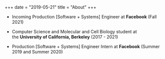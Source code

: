 +++
date = "2019-05-21"
title = "About"
+++

- Incoming Production [Software + Systems] Engineer at **Facebook** (Fall 2021)

- Computer Science and Molecular and Cell Biology student at  
the **University of California, Berkeley** (2017 - 2021)

- Production [Software + Systems] Engineer Intern at **Facebook** (Summer 2019 and Summer 2020)

<!-- Incoming Software Engineering Intern at [Nefeli Networks](https://www.nefeli.io/) (Networking company building NFV) (Fall 2020) -->